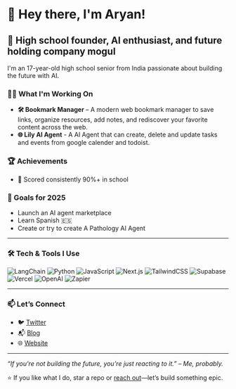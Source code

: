 # 👋 Hey there, I'm Aryan!

## 🚀 High school founder, AI enthusiast, and future holding company mogul

I'm an 17-year-old high school senior from India passionate about building the future with AI.

### 👨‍💻 What I'm Working On
- **🛠️ Bookmark Manager** – A modern web bookmark manager to save links, organize resources, add notes, and rediscover your favorite content across the web.
- **🌐 Lily AI Agent** - A AI Agent that can create, delete and update tasks and events from google calender and todoist.

### 🏆 Achievements
- 🧠 Scored consistently 90%+ in school

### 🎯 Goals for 2025
- Launch an AI agent marketplace
- Learn Spanish  🇪🇸
- Create or try to create A Pathology AI Agent

---

### 🛠️ Tech & Tools I Use
![LangChain](https://img.shields.io/badge/LangChain-blue?style=flat&logo=langchain)
![Python](https://img.shields.io/badge/Python-3776AB?style=flat&logo=python&logoColor=white)
![JavaScript](https://img.shields.io/badge/JavaScript-F7DF1E?style=flat&logo=javascript&logoColor=black)
![Next.js](https://img.shields.io/badge/Next.js-black?style=flat&logo=next.js)
![TailwindCSS](https://img.shields.io/badge/TailwindCSS-38B2AC?style=flat&logo=tailwind-css&logoColor=white)
![Supabase](https://img.shields.io/badge/Supabase-3ECF8E?style=flat&logo=supabase&logoColor=white)
![Vercel](https://img.shields.io/badge/Vercel-000000?style=flat&logo=vercel&logoColor=white)
![OpenAI](https://img.shields.io/badge/OpenAI-412991?style=flat&logo=openai&logoColor=white)
![Zapier](https://img.shields.io/badge/Zapier-FD6C35?style=flat&logo=zapier&logoColor=white)

---

### 📫 Let’s Connect
- 🐦 [Twitter](https://twitter.com/aryanbhx) 
- 📬 [Blog](https://aryanbhx.vercel.app/blog)
- 🌐 [Website](https://aryanbhx.vercell.app) 

---

_“If you're not building the future, you're just reacting to it.” – Me, probably._

⭐ If you like what I do, star a repo or [reach out](mailto:aryanbh480@gmail.com)—let’s build something epic.
